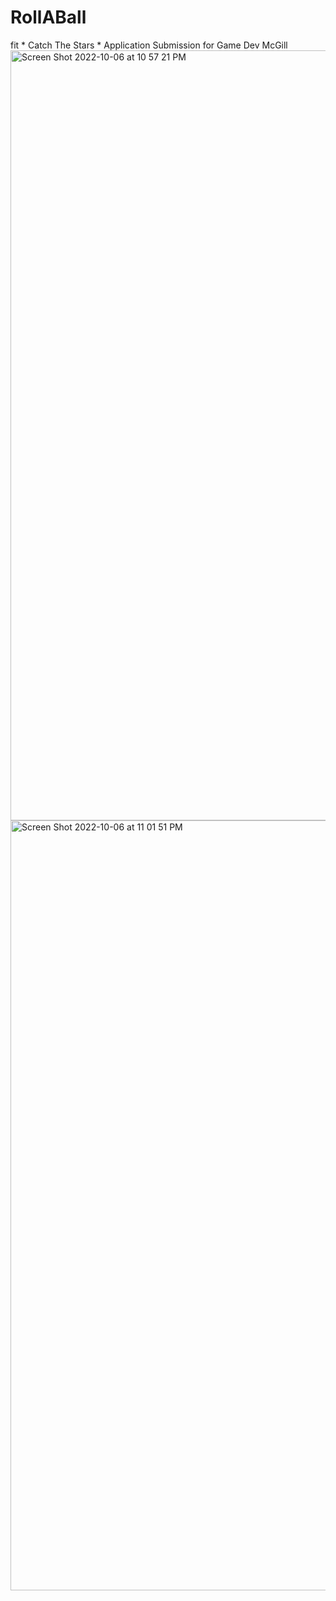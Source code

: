 # RollABall
fit * Catch The Stars *
Application Submission for Game Dev McGill
<img width="1232" alt="Screen Shot 2022-10-06 at 10 57 21 PM" src="https://user-images.githubusercontent.com/92394587/194458736-56d7ea6f-5649-4950-ac93-c1b30ed8b29c.png">
<img width="1232" alt="Screen Shot 2022-10-06 at 11 01 51 PM" src="https://user-images.githubusercontent.com/92394587/194459050-c4f5c460-0214-45cc-9621-7e9b71cd0795.png">
